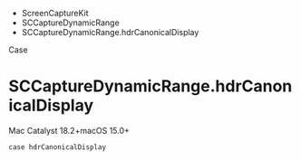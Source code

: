 

- ScreenCaptureKit
- SCCaptureDynamicRange
-  SCCaptureDynamicRange.hdrCanonicalDisplay 

Case

# SCCaptureDynamicRange.hdrCanonicalDisplay

Mac Catalyst 18.2+macOS 15.0+

``` source
case hdrCanonicalDisplay
```

